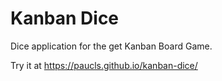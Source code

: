 # Kanban Dice

Dice application for the get Kanban Board Game.

Try it at https://paucls.github.io/kanban-dice/
